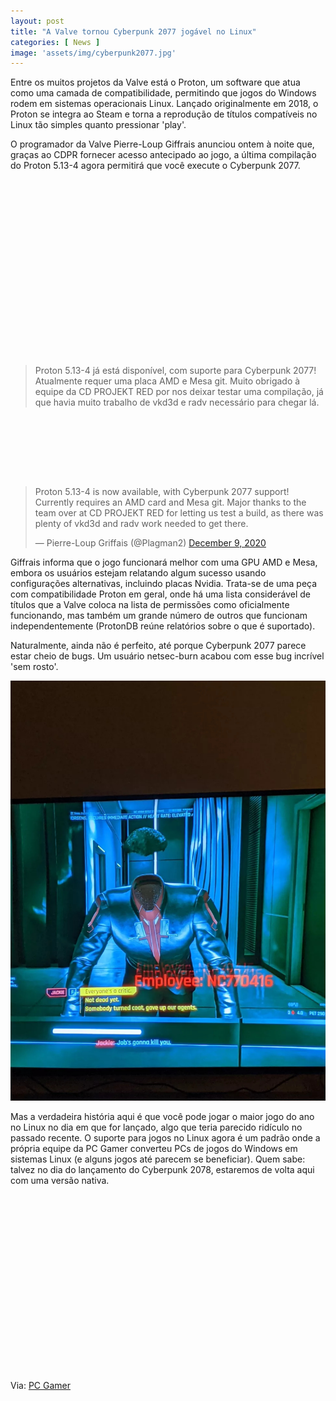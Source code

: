 ```yaml
---
layout: post
title: "A Valve tornou Cyberpunk 2077 jogável no Linux"
categories: [ News ]
image: 'assets/img/cyberpunk2077.jpg'
---
```


Entre os muitos projetos da Valve está o Proton, um software que atua como uma camada de compatibilidade, permitindo que jogos do Windows rodem em sistemas operacionais Linux. Lançado originalmente em 2018, o Proton se integra ao Steam e torna a reprodução de títulos compatíveis no Linux tão simples quanto pressionar 'play'.

O programador da Valve Pierre-Loup Giffrais anunciou ontem à noite que, graças ao CDPR fornecer acesso antecipado ao jogo, a última compilação do Proton 5.13-4 agora permitirá que você execute o Cyberpunk 2077.

<!-- QUADRADO -->
<script async src="//pagead2.googlesyndication.com/pagead/js/adsbygoogle.js"></script>
<ins class="adsbygoogle"
style="display:inline-block;width:336px;height:280px"
data-ad-client="ca-pub-2838251107855362"
data-ad-slot="5351066970"></ins>
<script>
(adsbygoogle = window.adsbygoogle || []).push({});
</script>

> Proton 5.13-4 já está disponível, com suporte para Cyberpunk 2077! Atualmente requer uma placa AMD e Mesa git. Muito obrigado à equipe da CD PROJEKT RED por nos deixar testar uma compilação, já que havia muito trabalho de vkd3d e radv necessário para chegar lá.

<!-- MINI ANÚNCIO -->
<script async src="//pagead2.googlesyndication.com/pagead/js/adsbygoogle.js"></script>
<!-- Games Root -->
<ins class="adsbygoogle"
style="display:inline-block;width:730px;height:95px"
data-ad-client="ca-pub-2838251107855362"
data-ad-slot="5351066970"></ins>
<script>
(adsbygoogle = window.adsbygoogle || []).push({});
</script>

<blockquote class="twitter-tweet"><p lang="en" dir="ltr">Proton 5.13-4 is now available, with Cyberpunk 2077 support! Currently requires an AMD card and Mesa git. Major thanks to the team over at CD PROJEKT RED for letting us test a build, as there was plenty of vkd3d and radv work needed to get there.</p>&mdash; Pierre-Loup Griffais (@Plagman2) <a href="https://twitter.com/Plagman2/status/1336777322607734784?ref_src=twsrc%5Etfw">December 9, 2020</a></blockquote> <script async src="https://platform.twitter.com/widgets.js" charset="utf-8"></script>

<!-- RETANGULO LARGO 2 -->
<script async src="//pagead2.googlesyndication.com/pagead/js/adsbygoogle.js"></script>
<ins class="adsbygoogle"
style="display:block; text-align:center;"
data-ad-layout="in-article"
data-ad-format="fluid"
data-ad-client="ca-pub-2838251107855362"
data-ad-slot="8549252987"></ins>
<script>
(adsbygoogle = window.adsbygoogle || []).push({});
</script>

Giffrais informa que o jogo funcionará melhor com uma GPU AMD e Mesa, embora os usuários estejam relatando algum sucesso usando configurações alternativas, incluindo placas Nvidia. Trata-se de uma peça com compatibilidade Proton em geral, onde há uma lista considerável de títulos que a Valve coloca na lista de permissões como oficialmente funcionando, mas também um grande número de outros que funcionam independentemente (ProtonDB reúne relatórios sobre o que é suportado).

Naturalmente, ainda não é perfeito, até porque Cyberpunk 2077 parece estar cheio de bugs. Um usuário netsec-burn acabou com esse bug incrível 'sem rosto'.

![Cyberpunk sem rosto no Linux](/assets/img/sem-rosto.jpg)

<!-- RETANGULO LARGO -->
<script async src="https://pagead2.googlesyndication.com/pagead/js/adsbygoogle.js"></script>
<!-- Informat -->
<ins class="adsbygoogle"
style="display:block"
data-ad-client="ca-pub-2838251107855362"
data-ad-slot="2327980059"
data-ad-format="auto"
data-full-width-responsive="true"></ins>
<script>
(adsbygoogle = window.adsbygoogle || []).push({});
</script>

Mas a verdadeira história aqui é que você pode jogar o maior jogo do ano no Linux no dia em que for lançado, algo que teria parecido ridículo no passado recente. O suporte para jogos no Linux agora é um padrão onde a própria equipe da PC Gamer converteu PCs de jogos do Windows em sistemas Linux (e alguns jogos até parecem se beneficiar). Quem sabe: talvez no dia do lançamento do Cyberpunk 2078, estaremos de volta aqui com uma versão nativa.

<!-- QUADRADO -->
<script async src="//pagead2.googlesyndication.com/pagead/js/adsbygoogle.js"></script>
<ins class="adsbygoogle"
style="display:inline-block;width:336px;height:280px"
data-ad-client="ca-pub-2838251107855362"
data-ad-slot="5351066970"></ins>
<script>
(adsbygoogle = window.adsbygoogle || []).push({});
</script>

Via: [PC Gamer](https://www.pcgamer.com/valves-made-cyberpunk-2077-playable-on-linux/)

